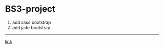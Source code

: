 # BS3-project
1. add sass bootstrap
2. add jade bootstrap
_____
[link](https://cdn.rawgit.com/cromozooom/iQindustrial/master/index.html)
